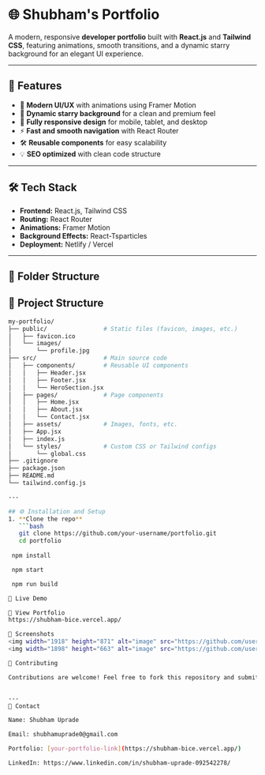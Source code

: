 # 🌐 Shubham's Portfolio

A modern, responsive **developer portfolio** built with **React.js** and **Tailwind CSS**, featuring animations, smooth transitions, and a dynamic starry background for an elegant UI experience.

---

## 🚀 Features
- 🎨 **Modern UI/UX** with animations using Framer Motion  
- 🌌 **Dynamic starry background** for a clean and premium feel  
- 📱 **Fully responsive design** for mobile, tablet, and desktop  
- ⚡ **Fast and smooth navigation** with React Router  
- 🛠 **Reusable components** for easy scalability  
- 💡 **SEO optimized** with clean code structure  

---

## 🛠 Tech Stack
- **Frontend:** React.js, Tailwind CSS  
- **Routing:** React Router  
- **Animations:** Framer Motion  
- **Background Effects:** React-Tsparticles  
- **Deployment:** Netlify / Vercel  

---

## 📂 Folder Structure

## 📂 Project Structure

```bash
my-portfolio/
├── public/                # Static files (favicon, images, etc.)
│   ├── favicon.ico
│   └── images/
│       └── profile.jpg
├── src/                   # Main source code
│   ├── components/        # Reusable UI components
│   │   ├── Header.jsx
│   │   ├── Footer.jsx
│   │   └── HeroSection.jsx
│   ├── pages/             # Page components
│   │   ├── Home.jsx
│   │   ├── About.jsx
│   │   └── Contact.jsx
│   ├── assets/            # Images, fonts, etc.
│   ├── App.jsx
│   ├── index.js
│   └── styles/            # Custom CSS or Tailwind configs
│       └── global.css
├── .gitignore
├── package.json
├── README.md
└── tailwind.config.js

---

## ⚙️ Installation and Setup
1. **Clone the repo**
   ```bash
   git clone https://github.com/your-username/portfolio.git
   cd portfolio
   
 npm install

 npm start

 npm run build

🌟 Live Demo

🔗 View Portfolio
https://shubham-bice.vercel.app/

📸 Screenshots
<img width="1918" height="871" alt="image" src="https://github.com/user-attachments/assets/b6c9db74-629c-46f9-a455-2d27d53767af" />
<img width="1898" height="663" alt="image" src="https://github.com/user-attachments/assets/5b717524-2b38-4089-9150-5feab7d4fdd4" />

🤝 Contributing

Contributions are welcome! Feel free to fork this repository and submit a pull request to suggest improvements.


--- 
📧 Contact

Name: Shubham Uprade

Email: shubhamuprade0@gmail.com

Portfolio: [your-portfolio-link](https://shubham-bice.vercel.app/)

LinkedIn: https://www.linkedin.com/in/shubham-uprade-092542278/



